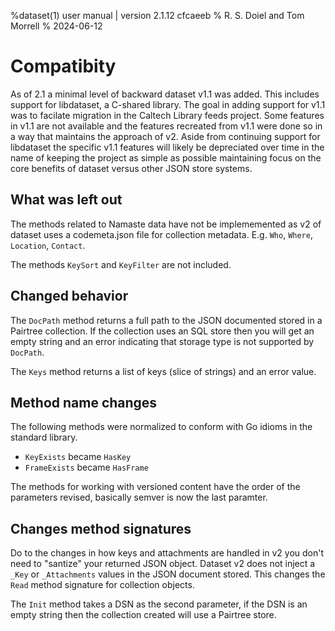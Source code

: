 %dataset(1) user manual | version 2.1.12 cfcaeeb
% R. S. Doiel and Tom Morrell
% 2024-06-12

# Compatibity

As of 2.1 a minimal level of backward dataset v1.1 was added. This
includes support for libdataset, a C-shared library.  The goal in
adding support for v1.1 was to facilate migration in the Caltech
Library feeds project.  Some features in v1.1 are not available and
the features recreated from v1.1 were done so in a way that maintains
the approach of v2. Aside from continuing support for libdataset the
specific v1.1 features will likely be depreciated over time in the
name of keeping the project as simple as possible maintaining focus
on the core benefits of dataset versus other JSON store systems.

## What was left out

The methods related to Namaste data have not be implememented as
v2 of dataset uses a codemeta.json file for collection metadata.
E.g. `Who`, `Where`, `Location`, `Contact`.

The methods `KeySort` and `KeyFilter` are not included.

## Changed behavior

The `DocPath` method returns a full path to the JSON documented stored
in a Pairtree collection. If the collection uses an SQL store then you
will get an empty string and an error indicating that storage type is
not supported by `DocPath`.

The `Keys` method returns a list of keys (slice of strings) and an
error value.

## Method name changes

The following methods were normalized to conform with Go idioms in
the standard library.

- `KeyExists` became `HasKey`
- `FrameExists` became `HasFrame`

The methods for working with versioned content have the order of the
parameters revised, basically semver is now the last paramter.  

## Changes method signatures

Do to the changes in how keys and attachments are handled in v2 you
don't need to "santize" your returned JSON object. Dataset v2 does not
inject a `_Key` or `_Attachments` values in the JSON document stored.
This changes the `Read` method signature for collection objects.

The `Init` method takes a DSN as the second parameter, if the DSN is
an empty string then the collection created will use a Pairtree store.


